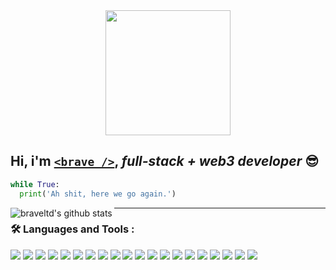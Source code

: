 <div id="header" align="center">
  <img src="https://media1.giphy.com/media/X43G5mWHLs8Imkv9Aa/giphy.gif?cid=ecf05e47k5yjvr6zwlcq90p8zw7324w4yz28p6x9s81qra58&rid=giphy.gif&ct=ts" width="200"/>
</div>

## **Hi, i'm** [`<brave />`](https://t.me/bravecode), _full-stack + web3 developer_ :sunglasses:

```python
while True:
  print('Ah shit, here we go again.')
```

<img align="left" alt="braveltd's github stats" src="https://github-readme-stats-gamma-pink-33.vercel.app//api?username=braveltd&show_icons=true&hide_border=true&theme=great-gatsby" />

---

### :hammer_and_wrench: Languages and Tools :

[telegram]: https://t.me/bravecode

<div>
    <img src="https://cdn.jsdelivr.net/gh/devicons/devicon@latest/icons/python/python-plain.svg" />
    <img src="https://cdn.jsdelivr.net/gh/devicons/devicon@latest/icons/javascript/javascript-plain.svg" />
    <img src="https://cdn.jsdelivr.net/gh/devicons/devicon@latest/icons/react/react-original.svg" />
    <img src="https://cdn.jsdelivr.net/gh/devicons/devicon@latest/icons/nextjs/nextjs-plain.svg" />
    <img src="https://cdn.jsdelivr.net/gh/devicons/devicon@latest/icons/prisma/prisma-original.svg" />
    <img src="https://cdn.jsdelivr.net/gh/devicons/devicon@latest/icons/vercel/vercel-original.svg" />
    <img src="https://cdn.jsdelivr.net/gh/devicons/devicon@latest/icons/nodejs/nodejs-plain.svg" />
    <img src="https://cdn.jsdelivr.net/gh/devicons/devicon@latest/icons/git/github-plain.svg" /> 
    <img src="https://cdn.jsdelivr.net/gh/devicons/devicon@latest/icons/postgresql/postgresql-plain.svg" />
    <img src="https://cdn.jsdelivr.net/gh/devicons/devicon@latest/icons/mysql/mysql-original.svg" /> 
    <img src="https://cdn.jsdelivr.net/gh/devicons/devicon@latest/icons/sqlite/sqlite-original.svg" /> 
    <img src="https://cdn.jsdelivr.net/gh/devicons/devicon@latest/icons/redis/redis-plain.svg" />
    <img src="https://cdn.jsdelivr.net/gh/devicons/devicon@latest/icons/neovim/neovim-plain.svg" /> 
    <img src="https://cdn.jsdelivr.net/gh/devicons/devicon@latest/icons/figma/figma-plain.svg" />
    <img src="https://cdn.jsdelivr.net/gh/devicons/devicon@latest/icons/bash/bash-plain.svg" />
    <img src="https://cdn.jsdelivr.net/gh/devicons/devicon@latest/icons/css3/css3-plain.svg" />
    <img src="https://cdn.jsdelivr.net/gh/devicons/devicon@latest/icons/sass/sass-original.svg" />
    <img src="https://cdn.jsdelivr.net/gh/devicons/devicon@latest/icons/tailwindcss/tailwindcss-original.svg" />
    <img src="https://cdn.jsdelivr.net/gh/devicons/devicon@latest/icons/fastapi/fastapi-original.svg" />
    <img src="https://cdn.jsdelivr.net/gh/devicons/devicon@latest/icons/django/django-plain.svg" />
</div>
